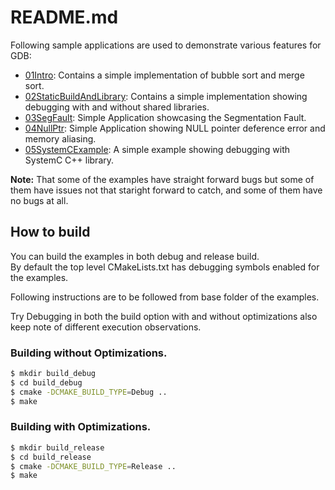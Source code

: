 # README.md

Following sample applications are used to demonstrate various features for GDB:

* [01Intro](01Intro): Contains a simple implementation of bubble sort and merge sort.
* [02StaticBuildAndLibrary](02StaticBuildAndLibrary): Contains a simple implementation showing debugging with and without shared libraries.
* [03SegFault](03SegFault): Simple Application showcasing the Segmentation Fault.
* [04NullPtr](04NullPtr): Simple Application showing NULL pointer deference error and memory aliasing.
* [05SystemCExample](05SystemCExample): A simple example showing debugging with SystemC C++ library.

**Note:** That some of the examples have straight forward bugs but some of them
have issues not that staright forward to catch, and some of them have no bugs at
all.

## How to build

You can build the examples in both debug and release build.  
By default the top level CMakeLists.txt has debugging symbols enabled for the
examples.

Following instructions are to be followed from base folder of the examples.

Try Debugging in both the build option with and without optimizations also keep
note of different execution observations.

### Building without Optimizations.

```sh
$ mkdir build_debug
$ cd build_debug
$ cmake -DCMAKE_BUILD_TYPE=Debug ..
$ make
```

### Building with Optimizations.

```sh
$ mkdir build_release
$ cd build_release
$ cmake -DCMAKE_BUILD_TYPE=Release ..
$ make
```

